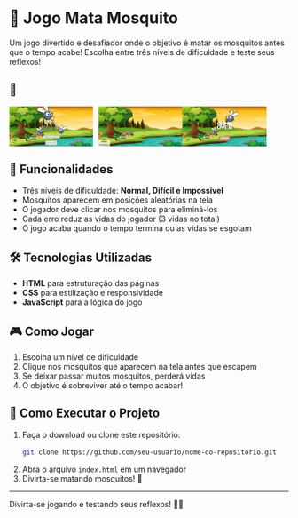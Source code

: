 # 🦟 Jogo Mata Mosquito

Um jogo divertido e desafiador onde o objetivo é matar os mosquitos antes que o tempo acabe! Escolha entre três níveis de dificuldade e teste seus reflexos!

## 📸 

<div style="display: flex;">
  <img src="imagens/readme/home.png" alt="Imagem 1" style="width: 30%; margin-right: 10px;">
  <img src="imagens/readme/jogo.png" alt="Imagem 2" style="width: 30%;">
    <img src="imagens/readme/gameOver.png" alt="Imagem 4" style="width: 30%;">
</div>

## 🚀 Funcionalidades

- Três níveis de dificuldade: **Normal, Difícil e Impossível**
- Mosquitos aparecem em posições aleatórias na tela
- O jogador deve clicar nos mosquitos para eliminá-los
- Cada erro reduz as vidas do jogador (3 vidas no total)
- O jogo acaba quando o tempo termina ou as vidas se esgotam

## 🛠 Tecnologias Utilizadas

- **HTML** para estruturação das páginas
- **CSS** para estilização e responsividade
- **JavaScript** para a lógica do jogo

## 🎮 Como Jogar

1. Escolha um nível de dificuldade
2. Clique nos mosquitos que aparecem na tela antes que escapem
3. Se deixar passar muitos mosquitos, perderá vidas
4. O objetivo é sobreviver até o tempo acabar!

## 📌 Como Executar o Projeto

1. Faça o download ou clone este repositório:
   ```bash
   git clone https://github.com/seu-usuario/nome-do-repositorio.git
   ```
2. Abra o arquivo `index.html` em um navegador
3. Divirta-se matando mosquitos! 🦟

---

Divirta-se jogando e testando seus reflexos! 🎯🔥
